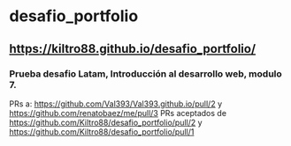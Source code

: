 # desafio_portfolio
## https://kiltro88.github.io/desafio_portfolio/
### Prueba desafio Latam, Introducción al desarrollo web, modulo 7.
PRs a: https://github.com/Val393/Val393.github.io/pull/2 y https://github.com/renatobaez/me/pull/3
PRs aceptados de https://github.com/Kiltro88/desafio_portfolio/pull/2 y https://github.com/Kiltro88/desafio_portfolio/pull/1

